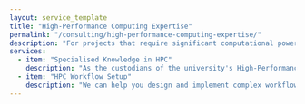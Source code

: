 ```yaml
---
layout: service_template
title: "High-Performance Computing Expertise"
permalink: "/consulting/high-performance-computing-expertise/"
description: "For projects that require significant computational power, our deep expertise in high-performance computing is invaluable. We can help you maximize the potential of HPC resources, including parallel computing and GPU programming."
services:
  - item: "Specialised Knowledge in HPC"
    description: "As the custodians of the university's High-Performance Computing (HPC) resources, our team has deep expertise in optimising software for HPC environments, including parallel computing and GPU programming."
  - item: "HPC Workflow Setup"
    description: "We can help you design and implement complex workflows that leverage HPC resources, ensuring optimal performance for your computational tasks."
---
```

